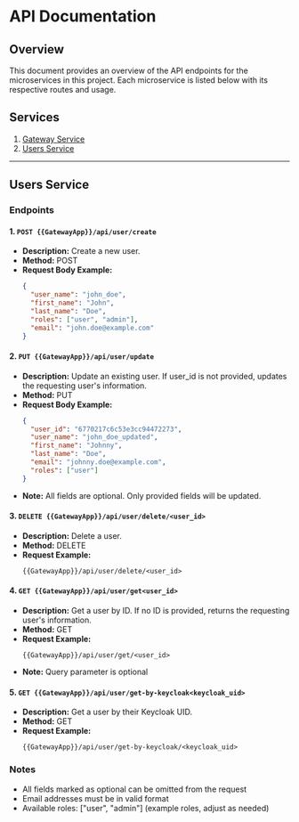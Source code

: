 # API Documentation

## Overview
This document provides an overview of the API endpoints for the microservices in this project. Each microservice is listed below with its respective routes and usage.

## Services
1. [Gateway Service](#gateway-service)
2. [Users Service](#users-service)

---

## Users Service

### Endpoints

#### 1. `POST {{GatewayApp}}/api/user/create`
- **Description:** Create a new user.
- **Method:** POST
- **Request Body Example:**
  ```json
  {
    "user_name": "john_doe",
    "first_name": "John",
    "last_name": "Doe",
    "roles": ["user", "admin"],
    "email": "john.doe@example.com"
  }
  ```

#### 2. `PUT {{GatewayApp}}/api/user/update`
- **Description:** Update an existing user. If user_id is not provided, updates the requesting user's information.
- **Method:** PUT
- **Request Body Example:**
  ```json
  {
    "user_id": "6770217c6c53e3cc94472273",
    "user_name": "john_doe_updated",
    "first_name": "Johnny",
    "last_name": "Doe",
    "email": "johnny.doe@example.com",
    "roles": ["user"]
  }
  ```
- **Note:** All fields are optional. Only provided fields will be updated.

#### 3. `DELETE {{GatewayApp}}/api/user/delete/<user_id>`
- **Description:** Delete a user.
- **Method:** DELETE
- **Request Example:**
  ```
  {{GatewayApp}}/api/user/delete/<user_id>
  ```


#### 4. `GET {{GatewayApp}}/api/user/get<user_id>`
- **Description:** Get a user by ID. If no ID is provided, returns the requesting user's information.
- **Method:** GET
- **Request Example:**
  ```
  {{GatewayApp}}/api/user/get/<user_id>
  ```
- **Note:** Query parameter is optional

#### 5. `GET {{GatewayApp}}/api/user/get-by-keycloak<keycloak_uid>`
- **Description:** Get a user by their Keycloak UID.
- **Method:** GET
- **Request Example:**
  ```
  {{GatewayApp}}/api/user/get-by-keycloak/<keycloak_uid>
  ```

### Notes
- All fields marked as optional can be omitted from the request
- Email addresses must be in valid format
- Available roles: ["user", "admin"] (example roles, adjust as needed)

